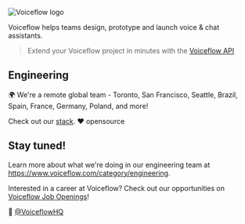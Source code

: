 ![Voiceflow logo](https://github-production-user-asset-6210df.s3.amazonaws.com/5643574/314069203-37d00c68-e874-47be-963d-54c599fe383d.png?X-Amz-Algorithm=AWS4-HMAC-SHA256&X-Amz-Credential=AKIAVCODYLSA53PQK4ZA%2F20240319%2Fus-east-1%2Fs3%2Faws4_request&X-Amz-Date=20240319T132311Z&X-Amz-Expires=300&X-Amz-Signature=df346d6d499a8eb0180a28b0e13d2a4e95ef8b007dde5364eb4575db1bdc1cdc&X-Amz-SignedHeaders=host&actor_id=5643574&key_id=0&repo_id=365090180)

Voiceflow helps teams design, prototype and launch voice & chat assistants.

> Extend your Voiceflow project in minutes with the [Voiceflow API](https://github.com/voiceflow/api-examples)

## Engineering

🌍 We're a remote global team - Toronto, San Francisco, Seattle, Brazil, Spain, France, Germany, Poland, and more!

Check out our [stack](https://stackshare.io/voiceflow/voiceflow). ❤️ opensource
## Stay tuned!

Learn more about what we're doing in our engineering team at https://www.voiceflow.com/category/engineering.

Interested in a career at Voiceflow? Check out our opportunities on [Voiceflow Job Openings](https://angel.co/company/voiceflow/jobs)!

:wave: [@VoiceflowHQ](https://twitter.com/VoiceflowHQ)
